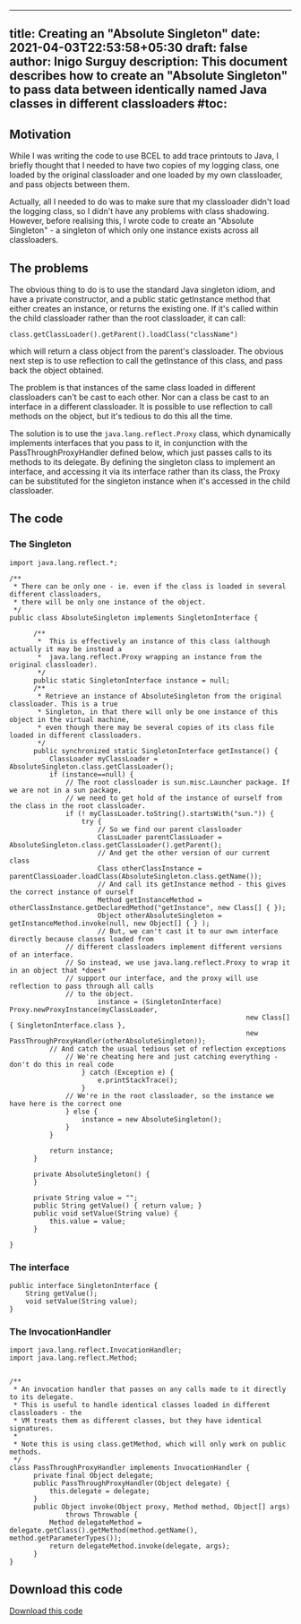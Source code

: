 
---
title: Creating an "Absolute Singleton"
date: 2021-04-03T22:53:58+05:30
draft: false
author: Inigo Surguy
description: This document describes how to create an "Absolute Singleton" to pass data between identically named Java classes in different classloaders
#toc:
---

	


## Motivation


While I was writing the code to use BCEL to add trace printouts to Java, I briefly thought that I needed to have two copies of my logging class, one loaded by the original classloader and one loaded by my own classloader, and pass objects between them.
		
Actually, all I needed to do was to make sure that my classloader didn't load the logging class, so I didn't have any problems with class shadowing. However, before realising this, I wrote code to create an "Absolute Singleton" - a singleton of which only one instance exists across all classloaders.


## The problems

The obvious thing to do is to use the standard Java singleton idiom, and have a private constructor, and a public static getInstance method that either creates an instance, or returns the existing one. If it's called within the child classloader rather than the root classloader, it can call:

    class.getClassLoader().getParent().loadClass("className")
		
which will return a class object from the parent's classloader. The obvious next step is to use reflection to call the getInstance of this class, and pass back the object obtained.
		
The problem is that instances of the same class loaded in different classloaders can't be cast to each other. Nor can a class be cast to an interface in a different classloader. It is possible to use reflection to call methods on the object, but it's tedious to do this all the time.
		
The solution is to use the `java.lang.reflect.Proxy` class, which dynamically implements interfaces that you pass to it, in conjunction with the PassThroughProxyHandler defined below, which just passes calls to its methods to its delegate. By defining the singleton class to implement an interface, and accessing it via its interface rather than its class, the Proxy can be substituted for the singleton instance when it's accessed in the child classloader.
	

## The code
### The Singleton
		
    import java.lang.reflect.*;
    
    /**
     * There can be only one - ie. even if the class is loaded in several different classloaders,
     * there will be only one instance of the object.
     */
    public class AbsoluteSingleton implements SingletonInterface {
    
          /**
           *  This is effectively an instance of this class (although actually it may be instead a
           *  java.lang.reflect.Proxy wrapping an instance from the original classloader).
           */
          public static SingletonInterface instance = null;
          /**
           * Retrieve an instance of AbsoluteSingleton from the original classloader. This is a true
           * Singleton, in that there will only be one instance of this object in the virtual machine,
           * even though there may be several copies of its class file loaded in different classloaders.
           */
          public synchronized static SingletonInterface getInstance() {
              ClassLoader myClassLoader = AbsoluteSingleton.class.getClassLoader();
              if (instance==null) {
                  // The root classloader is sun.misc.Launcher package. If we are not in a sun package,
                  // we need to get hold of the instance of ourself from the class in the root classloader.
                  if (! myClassLoader.toString().startsWith("sun.")) {
                      try {
                          // So we find our parent classloader
                          ClassLoader parentClassLoader = AbsoluteSingleton.class.getClassLoader().getParent();
                          // And get the other version of our current class
                          Class otherClassInstance = parentClassLoader.loadClass(AbsoluteSingleton.class.getName());
                          // And call its getInstance method - this gives the correct instance of ourself
                          Method getInstanceMethod = otherClassInstance.getDeclaredMethod("getInstance", new Class[] { });
                          Object otherAbsoluteSingleton = getInstanceMethod.invoke(null, new Object[] { } );
                          // But, we can't cast it to our own interface directly because classes loaded from
                  // different classloaders implement different versions of an interface.
                  // So instead, we use java.lang.reflect.Proxy to wrap it in an object that *does*
                  // support our interface, and the proxy will use reflection to pass through all calls
                  // to the object.
                          instance = (SingletonInterface) Proxy.newProxyInstance(myClassLoader,
                                                               new Class[] { SingletonInterface.class },
                                                               new PassThroughProxyHandler(otherAbsoluteSingleton));
              // And catch the usual tedious set of reflection exceptions
                  // We're cheating here and just catching everything - don't do this in real code
                      } catch (Exception e) {
                          e.printStackTrace();
                      }
                  // We're in the root classloader, so the instance we have here is the correct one
                  } else {
                      instance = new AbsoluteSingleton();
                  }
              }
    
              return instance;
          }
    
          private AbsoluteSingleton() {
          }
    
          private String value = "";
          public String getValue() { return value; }
          public void setValue(String value) {
              this.value = value;
          }
    
    }

### The interface
		
    public interface SingletonInterface {
        String getValue();
        void setValue(String value);
    }    

### The InvocationHandler

    import java.lang.reflect.InvocationHandler;
    import java.lang.reflect.Method;
    
    
    /**
     * An invocation handler that passes on any calls made to it directly to its delegate.
     * This is useful to handle identical classes loaded in different classloaders - the
     * VM treats them as different classes, but they have identical signatures.
     * 
     * Note this is using class.getMethod, which will only work on public methods.
     */
    class PassThroughProxyHandler implements InvocationHandler {
          private final Object delegate;
          public PassThroughProxyHandler(Object delegate) {
              this.delegate = delegate;
          }
          public Object invoke(Object proxy, Method method, Object[] args)
                  throws Throwable {
              Method delegateMethod = delegate.getClass().getMethod(method.getName(), method.getParameterTypes());
              return delegateMethod.invoke(delegate, args);
          }
    }

## Download this code


[Download this code](/code/absolutesingleton.zip)


